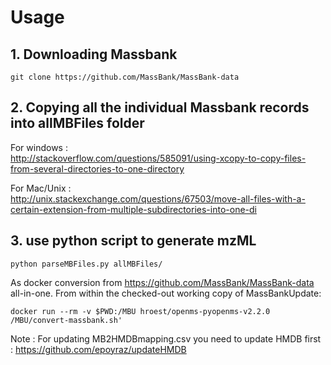 # Usage

## 1. Downloading Massbank
```     
git clone https://github.com/MassBank/MassBank-data
```
## 2. Copying all the individual Massbank records into allMBFiles folder
For windows :     
http://stackoverflow.com/questions/585091/using-xcopy-to-copy-files-from-several-directories-to-one-directory

For Mac/Unix :     
http://unix.stackexchange.com/questions/67503/move-all-files-with-a-certain-extension-from-multiple-subdirectories-into-one-di

## 3. use python script to generate mzML
```     
python parseMBFiles.py allMBFiles/
```

As docker conversion from https://github.com/MassBank/MassBank-data
all-in-one. From within the checked-out working copy of MassBankUpdate:

```
docker run --rm -v $PWD:/MBU hroest/openms-pyopenms-v2.2.0 /MBU/convert-massbank.sh'
```

Note : For updating MB2HMDBmapping.csv you need to update HMDB first : 
https://github.com/epoyraz/updateHMDB
